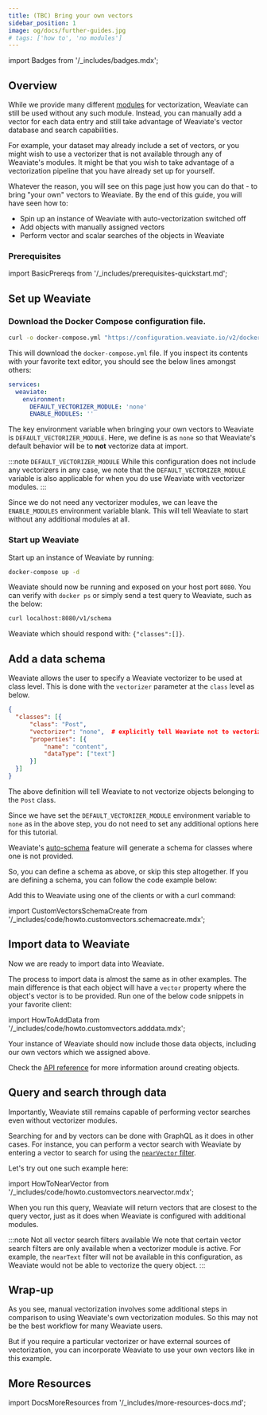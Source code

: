 ```yaml
---
title: (TBC) Bring your own vectors
sidebar_position: 1
image: og/docs/further-guides.jpg
# tags: ['how to', 'no modules']
---
```

import Badges from '/_includes/badges.mdx';

<Badges/>

<!-- TODO: Finish this page! -->
<!-- :::caution Under construction.
Migrated from "How to use weaviate without modules" tutorial from Weaviate Docs Classic
::: -->

## Overview
While we provide many different [modules](../modules/index.md) for vectorization, Weaviate can still be used without any such module. Instead, you can manually add a vector for each data entry and still take advantage of Weaviate's vector database and search capabilities. 

For example, your dataset may already include a set of vectors, or you might wish to use a vectorizer that is not available through any of Weaviate's modules. It might be that you wish to take advantage of a vectorization pipeline that you have already set up for yourself. 

Whatever the reason, you will see on this page just how you can do that - to bring "your own" vectors to Weaviate. By the end of this guide, you will have seen how to:
- Spin up an instance of Weaviate with auto-vectorization switched off
- Add objects with manually assigned vectors
- Perform vector and scalar searches of the objects in Weaviate

### Prerequisites

<!-- To SW: What do you think about something like this to define prerequisites @ different levels? -->
import BasicPrereqs from '/_includes/prerequisites-quickstart.md';

<BasicPrereqs />

## Set up Weaviate

### Download the Docker Compose configuration file. 
<!-- TODO: {{site.weaviate_version needs to be replaced}} -->
```bash
curl -o docker-compose.yml "https://configuration.weaviate.io/v2/docker-compose/docker-compose.yml?modules=standalone&runtime=docker-compose&weaviate_version={{ site.weaviate_version }}"
```

This will download the `docker-compose.yml` file. If you inspect its contents with your favorite text editor, you should see the below lines amongst others:

```yaml
services:
  weaviate:
    environment:
      DEFAULT_VECTORIZER_MODULE: 'none'
      ENABLE_MODULES: ''
```

The key environment variable when bringing your own vectors to Weaviate is `DEFAULT_VECTORIZER_MODULE`. Here, we define is as `none` so that Weaviate's default behavior will be to **not** vectorize data at import. 

:::note `DEFAULT_VECTORIZER_MODULE`
While this configuration does not include any vectorizers in any case, we note that the `DEFAULT_VECTORIZER_MODULE` variable is also applicable for when you do use Weaviate with vectorizer modules. 
:::

Since we do not need any vectorizer modules, we can leave the `ENABLE_MODULES` environment variable blank. This will tell Weaviate to start without any additional modules at all.

### Start up Weaviate
Start up an instance of Weaviate by running:
```bash
docker-compose up -d
```

Weaviate should now be running and exposed on your host port `8080`. You can verify with `docker ps` or simply send a test query to Weaviate, such as the below:

```bash
curl localhost:8080/v1/schema
```

Weaviate which should respond with: `{"classes":[]}`.

## Add a data schema

Weaviate allows the user to specify a Weaviate vectorizer to be used at class level. This is done with the `vectorizer` parameter at the `class` level as below. 

```json
{
  "classes": [{
      "class": "Post",
      "vectorizer": "none",  # explicitly tell Weaviate not to vectorize anything, we are providing the vectors ourselves
      "properties": [{
          "name": "content",
          "dataType": ["text"]
      }]
  }]
}
```

The above definition will tell Weaviate to not vectorize objects belonging to the `Post` class. 

Since we have set the `DEFAULT_VECTORIZER_MODULE` environment variable to `none` as in the above step,  you do not need to set any additional options here for this tutorial. 

Weaviate's [auto-schema](../configuration/schema-configuration.md#auto-schema) feature will generate a schema for classes where one is not provided.  

So, you can define a schema as above, or skip this step altogether. If you are defining a schema, you can follow the code example below:

Add this to Weaviate using one of the clients or with a curl command:

import CustomVectorsSchemaCreate from '/_includes/code/howto.customvectors.schemacreate.mdx';

<CustomVectorsSchemaCreate/>

<!-- TODO - Should we write a standard snippet about querying data schema? -->

## Import data to Weaviate

Now we are ready to import data into Weaviate. 

The process to import data is almost the same as in other examples. The main difference is that each object will have a `vector` property where the object's vector is to be provided. Run one of the below code snippets in your favorite client:

<!-- TODO - Rewrite this code example to use batch imports -->
import HowToAddData from '/_includes/code/howto.customvectors.adddata.mdx';

<HowToAddData/>

<!-- TODO - Should write a standard snippet about querying data objects (w/ vectors in results) -->
Your instance of Weaviate should now include those data objects, including our own vectors which we assigned above.

Check the [API reference](../api/rest/objects.md#create-a-data-object-with-custom-vectors) for more information around creating objects.

## Query and search through data

Importantly, Weaviate still remains capable of performing vector searches even without vectorizer modules. 

Searching for and by vectors can be done with GraphQL as it does in other cases. For instance, you can perform a vector search with Weaviate by entering a vector to search for using the [`nearVector` filter](../api/graphql/vector-search-parameters.md#nearVector). 

Let's try out one such example here:

import HowToNearVector from '/_includes/code/howto.customvectors.nearvector.mdx';

<HowToNearVector/>

When you run this query, Weaviate will return vectors that are closest to the query vector, just as it does when Weaviate is configured with additional modules. 

:::note Not all vector search filters available
We note that certain vector search filters are only available when a vectorizer module is active. For example, the `nearText` filter will not be available in this configuration, as Weaviate would not be able to vectorize the query object. 
:::

## Wrap-up

As you see, manual vectorization involves some additional steps in comparison to using Weaviate's own vectorization modules. So this may not be the best workflow for many Weaviate users. 

But if you require a particular vectorizer or have external sources of vectorization, you can incorporate Weaviate to use your own vectors like in this example. 

## More Resources

import DocsMoreResources from '/_includes/more-resources-docs.md';

<DocsMoreResources />
